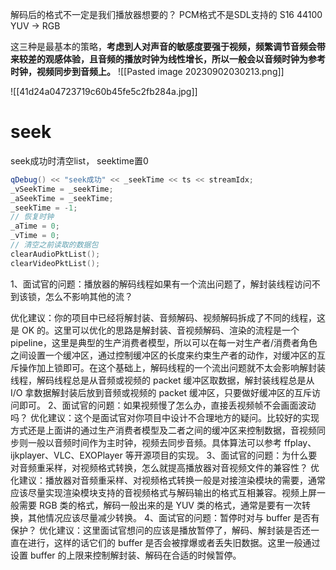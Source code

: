 
解码后的格式不一定是我们播放器想要的？
PCM格式不是SDL支持的 S16 44100
YUV -> RGB

这三种是最基本的策略，**考虑到人对声音的敏感度要强于视频，频繁调节音频会带来较差的观感体验，且音频的播放时钟为线性增长，所以一般会以音频时钟为参考时钟，视频同步到音频上。**
![[Pasted image 20230902030213.png]]

![[41d24a04723719c60b45fe5c2fb284a.jpg]]


# seek 
seek成功时清空list， seektime置0
```cpp
qDebug() << "seek成功" << _seekTime << ts << streamIdx;
_vSeekTime = _seekTime;
_aSeekTime = _seekTime;
_seekTime = -1;
// 恢复时钟
_aTime = 0;
_vTime = 0;
// 清空之前读取的数据包
clearAudioPktList();
clearVideoPktList();
```

1、面试官的问题：播放器的解码线程如果有一个流出问题了，解封装线程访问不到该锁，怎么不影响其他的流？ 

优化建议：你的项目中已经将解封装、音频解码、视频解码拆成了不同的线程，这是 OK 的。这里可以优化的思路是解封装、音视频解码、渲染的流程是一个 pipeline，这里是典型的生产消费者模型，所以可以在每一对生产者/消费者角色之间设置一个缓冲区，通过控制缓冲区的长度来约束生产者的动作，对缓冲区的互斥操作加上锁即可。在这个基础上，解码线程的一个流出问题就不太会影响解封装线程，解码线程总是从音频或视频的 packet 缓冲区取数据，解封装线程总是从 I/O 拿数据解封装后放到音频或视频的 packet 缓冲区，只要做好缓冲区的互斥访问即可。 2、面试官的问题：如果视频慢了怎么办，直接丢视频帧不会画面波动吗？ 优化建议：这个是面试官对你项目中设计不合理地方的疑问。比较好的实现方式还是上面讲的通过生产消费者模型及二者之间的缓冲区来控制数据，音视频同步则一般以音频时间作为主时钟，视频去同步音频。具体算法可以参考 ffplay、ijkplayer、VLC、EXOPlayer 等开源项目的实现。 3、面试官的问题：为什么要对音频重采样，对视频格式转换，怎么就提高播放器对音视频文件的兼容性？ 优化建议：播放器对音频重采样、对视频格式转换一般是对接渲染模块的需要，通常应该尽量实现渲染模块支持的音视频格式与解码输出的格式互相兼容。视频上屏一般需要 RGB 类的格式，解码一般出来的是 YUV 类的格式，通常是要有一次转换，其他情况应该尽量减少转换。 4、面试官的问题：暂停时对与 buffer 是否有保护？ 优化建议：这里面试官想问的应该是播放暂停了，解码、解封装是否还一直在进行，这样的话它们的 buffer 是否会被撑爆或者丢失旧数据。这里一般通过设置 buffer 的上限来控制解封装、解码在合适的时候暂停。